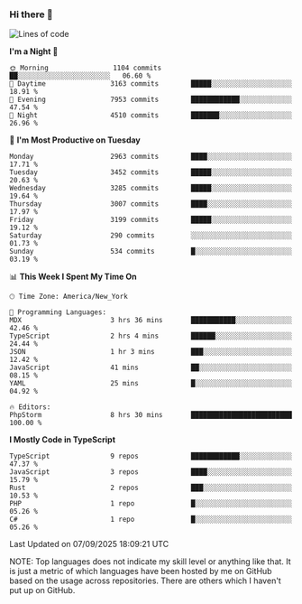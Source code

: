 ### Hi there 👋

<!--
**LynxJinxxy/LynxJinxxy** is a ✨ _special_ ✨ repository because its `README.md` (this file) appears on your GitHub profile.

Here are some ideas to get you started:

- 🔭 I’m currently working on ...
- 🌱 I’m currently learning ...
- 👯 I’m looking to collaborate on ...
- 🤔 I’m looking for help with ...
- 💬 Ask me about ...
- 📫 How to reach me: ...
- 😄 Pronouns: ...
- ⚡ Fun fact: ...
-->

<!--START_SECTION:waka-->
![Lines of code](https://img.shields.io/badge/From%20Hello%20World%20I%27ve%20Written-25.1%20million%20lines%20of%20code-blue)

**I'm a Night 🦉** 

```text
🌞 Morning                1104 commits        ██░░░░░░░░░░░░░░░░░░░░░░░   06.60 % 
🌆 Daytime                3163 commits        █████░░░░░░░░░░░░░░░░░░░░   18.91 % 
🌃 Evening                7953 commits        ████████████░░░░░░░░░░░░░   47.54 % 
🌙 Night                  4510 commits        ███████░░░░░░░░░░░░░░░░░░   26.96 % 
```
📅 **I'm Most Productive on Tuesday** 

```text
Monday                   2963 commits        ████░░░░░░░░░░░░░░░░░░░░░   17.71 % 
Tuesday                  3452 commits        █████░░░░░░░░░░░░░░░░░░░░   20.63 % 
Wednesday                3285 commits        █████░░░░░░░░░░░░░░░░░░░░   19.64 % 
Thursday                 3007 commits        ████░░░░░░░░░░░░░░░░░░░░░   17.97 % 
Friday                   3199 commits        █████░░░░░░░░░░░░░░░░░░░░   19.12 % 
Saturday                 290 commits         ░░░░░░░░░░░░░░░░░░░░░░░░░   01.73 % 
Sunday                   534 commits         █░░░░░░░░░░░░░░░░░░░░░░░░   03.19 % 
```


📊 **This Week I Spent My Time On** 

```text
🕑︎ Time Zone: America/New_York

💬 Programming Languages: 
MDX                      3 hrs 36 mins       ███████████░░░░░░░░░░░░░░   42.46 % 
TypeScript               2 hrs 4 mins        ██████░░░░░░░░░░░░░░░░░░░   24.44 % 
JSON                     1 hr 3 mins         ███░░░░░░░░░░░░░░░░░░░░░░   12.42 % 
JavaScript               41 mins             ██░░░░░░░░░░░░░░░░░░░░░░░   08.15 % 
YAML                     25 mins             █░░░░░░░░░░░░░░░░░░░░░░░░   04.92 % 

🔥 Editors: 
PhpStorm                 8 hrs 30 mins       █████████████████████████   100.00 % 
```

**I Mostly Code in TypeScript** 

```text
TypeScript               9 repos             ████████████░░░░░░░░░░░░░   47.37 % 
JavaScript               3 repos             ████░░░░░░░░░░░░░░░░░░░░░   15.79 % 
Rust                     2 repos             ███░░░░░░░░░░░░░░░░░░░░░░   10.53 % 
PHP                      1 repo              █░░░░░░░░░░░░░░░░░░░░░░░░   05.26 % 
C#                       1 repo              █░░░░░░░░░░░░░░░░░░░░░░░░   05.26 % 
```




 Last Updated on 07/09/2025 18:09:21 UTC
<!--END_SECTION:waka-->
NOTE: Top languages does not indicate my skill level or anything like that. It is just a metric of which languages have been hosted by me on GitHub based on the usage across repositories. There are others which I haven't put up on GitHub.
